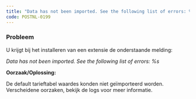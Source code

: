 ```yaml
---
title: "Data has not been imported. See the following list of errors: %s"
code: POSTNL-0199
---
```

### Probleem

U krijgt bij het installeren van een extensie de onderstaande melding:

_Data has not been imported. See the following list of errors: %s_

**Oorzaak/Oplossing:**

De default tarieftabel waardes konden niet geïmporteerd worden. Verscheidene oorzaken, bekijk de logs voor meer informatie.
